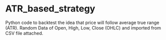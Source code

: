 # ATR_based_strategy
Python code to backtest the idea that price will follow average true range (ATR). Random Data of Open, High, Low, Close (OHLC) and imported from CSV file attached.
